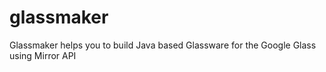 glassmaker
==========

Glassmaker helps you to build Java based Glassware for the Google Glass using Mirror API
